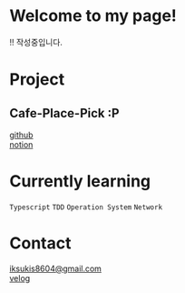 # Welcome to my page!
!! 작성중입니다.

# Project 
## Cafe-Place-Pick :P <br>
[github](https://github.com/gimmicks-u/c-p-p_BE)<br>
[notion](https://shard-riverbed-e01.notion.site/C-P-P-cca45e2972f545c1b847190b35b260cd)<br>

# Currently learning
`Typescript` `TDD` `Operation System` `Network`

# Contact
iksukis8604@gmail.com<br>
[velog](https://velog.io/@gimmicks_)


<!--
**gimmicks-u/gimmicks-u** is a ✨ _special_ ✨ repository because its `README.md` (this file) appears on your GitHub profile.

Here are some ideas to get you started:

- 🔭 I’m currently working on ...
- 🌱 I’m currently learning ...
- 👯 I’m looking to collaborate on ...
- 🤔 I’m looking for help with ...
- 💬 Ask me about ...
- 📫 How to reach me: ...
- 😄 Pronouns: ...
- ⚡ Fun fact: ...
-->
